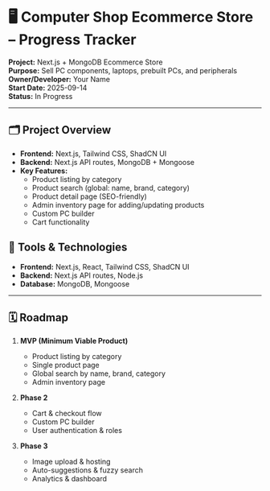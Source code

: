 # 🖥️ Computer Shop Ecommerce Store – Progress Tracker

**Project:** Next.js + MongoDB Ecommerce Store  
**Purpose:** Sell PC components, laptops, prebuilt PCs, and peripherals  
**Owner/Developer:** Your Name  
**Start Date:** 2025-09-14  
**Status:** In Progress  

---

## 🗂️ Project Overview

- **Frontend:** Next.js, Tailwind CSS, ShadCN UI  
- **Backend:** Next.js API routes, MongoDB + Mongoose  
- **Key Features:**
  - Product listing by category
  - Product search (global: name, brand, category)
  - Product detail page (SEO-friendly)
  - Admin inventory page for adding/updating products
  - Custom PC builder
  - Cart functionality


## 🔧 Tools & Technologies

- **Frontend:** Next.js, React, Tailwind CSS, ShadCN UI  
- **Backend:** Next.js API routes, Node.js  
- **Database:** MongoDB, Mongoose  

---

## 🗓️ Roadmap

1. **MVP (Minimum Viable Product)**
   - Product listing by category  
   - Single product page  
   - Global search by name, brand, category  
   - Admin inventory page  

2. **Phase 2**
   - Cart & checkout flow  
   - Custom PC builder  
   - User authentication & roles  

3. **Phase 3**
   - Image upload & hosting  
   - Auto-suggestions & fuzzy search  
   - Analytics & dashboard  

